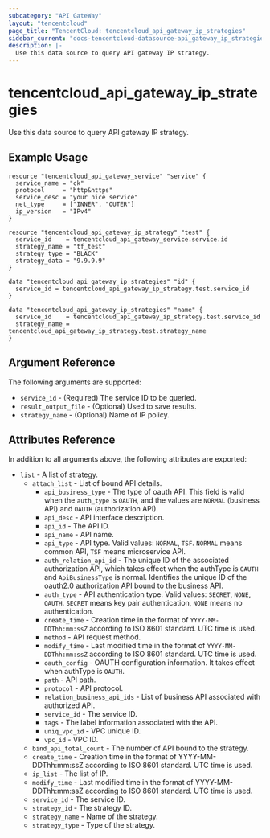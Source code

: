 ```yaml
---
subcategory: "API GateWay"
layout: "tencentcloud"
page_title: "TencentCloud: tencentcloud_api_gateway_ip_strategies"
sidebar_current: "docs-tencentcloud-datasource-api_gateway_ip_strategies"
description: |-
  Use this data source to query API gateway IP strategy.
---
```


# tencentcloud_api_gateway_ip_strategies

Use this data source to query API gateway IP strategy.

## Example Usage

```hcl
resource "tencentcloud_api_gateway_service" "service" {
  service_name = "ck"
  protocol     = "http&https"
  service_desc = "your nice service"
  net_type     = ["INNER", "OUTER"]
  ip_version   = "IPv4"
}

resource "tencentcloud_api_gateway_ip_strategy" "test" {
  service_id    = tencentcloud_api_gateway_service.service.id
  strategy_name = "tf_test"
  strategy_type = "BLACK"
  strategy_data = "9.9.9.9"
}

data "tencentcloud_api_gateway_ip_strategies" "id" {
  service_id = tencentcloud_api_gateway_ip_strategy.test.service_id
}

data "tencentcloud_api_gateway_ip_strategies" "name" {
  service_id    = tencentcloud_api_gateway_ip_strategy.test.service_id
  strategy_name = tencentcloud_api_gateway_ip_strategy.test.strategy_name
}
```

## Argument Reference

The following arguments are supported:

* `service_id` - (Required) The service ID to be queried.
* `result_output_file` - (Optional) Used to save results.
* `strategy_name` - (Optional) Name of IP policy.

## Attributes Reference

In addition to all arguments above, the following attributes are exported:

* `list` - A list of strategy.
  * `attach_list` - List of bound API details.
    * `api_business_type` - The type of oauth API. This field is valid when the `auth_type` is `OAUTH`, and the values are `NORMAL` (business API) and `OAUTH` (authorization API).
    * `api_desc` - API interface description.
    * `api_id` - The API ID.
    * `api_name` - API name.
    * `api_type` - API type. Valid values: `NORMAL`, `TSF`. `NORMAL` means common API, `TSF` means microservice API.
    * `auth_relation_api_id` - The unique ID of the associated authorization API, which takes effect when the authType is `OAUTH` and `ApiBusinessType` is normal. Identifies the unique ID of the oauth2.0 authorization API bound to the business API.
    * `auth_type` - API authentication type. Valid values: `SECRET`, `NONE`, `OAUTH`. `SECRET` means key pair authentication, `NONE` means no authentication.
    * `create_time` - Creation time in the format of `YYYY-MM-DDThh:mm:ssZ` according to ISO 8601 standard. UTC time is used.
    * `method` - API request method.
    * `modify_time` - Last modified time in the format of `YYYY-MM-DDThh:mm:ssZ` according to ISO 8601 standard. UTC time is used.
    * `oauth_config` - OAUTH configuration information. It takes effect when authType is `OAUTH`.
    * `path` - API path.
    * `protocol` - API protocol.
    * `relation_business_api_ids` - List of business API associated with authorized API.
    * `service_id` - The service ID.
    * `tags` - The label information associated with the API.
    * `uniq_vpc_id` - VPC unique ID.
    * `vpc_id` - VPC ID.
  * `bind_api_total_count` - The number of API bound to the strategy.
  * `create_time` - Creation time in the format of YYYY-MM-DDThh:mm:ssZ according to ISO 8601 standard. UTC time is used.
  * `ip_list` - The list of IP.
  * `modify_time` - Last modified time in the format of YYYY-MM-DDThh:mm:ssZ according to ISO 8601 standard. UTC time is used.
  * `service_id` - The service ID.
  * `strategy_id` - The strategy ID.
  * `strategy_name` - Name of the strategy.
  * `strategy_type` - Type of the strategy.


